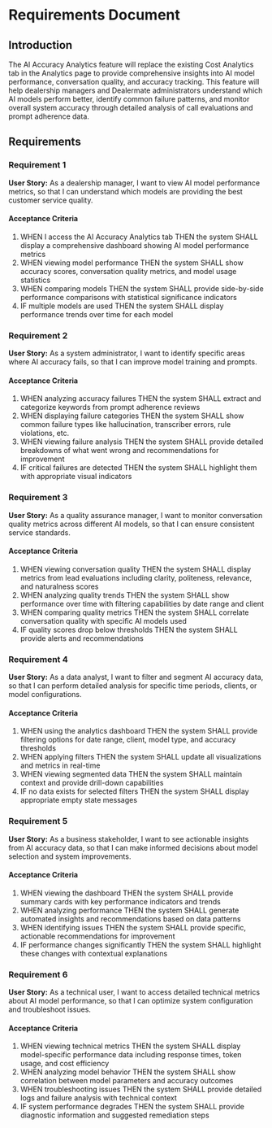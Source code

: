 # Requirements Document

## Introduction

The AI Accuracy Analytics feature will replace the existing Cost Analytics tab in the Analytics page to provide comprehensive insights into AI model performance, conversation quality, and accuracy tracking. This feature will help dealership managers and Dealermate administrators understand which AI models perform better, identify common failure patterns, and monitor overall system accuracy through detailed analysis of call evaluations and prompt adherence data.

## Requirements

### Requirement 1

**User Story:** As a dealership manager, I want to view AI model performance metrics, so that I can understand which models are providing the best customer service quality.

#### Acceptance Criteria

1. WHEN I access the AI Accuracy Analytics tab THEN the system SHALL display a comprehensive dashboard showing AI model performance metrics
2. WHEN viewing model performance THEN the system SHALL show accuracy scores, conversation quality metrics, and model usage statistics
3. WHEN comparing models THEN the system SHALL provide side-by-side performance comparisons with statistical significance indicators
4. IF multiple models are used THEN the system SHALL display performance trends over time for each model

### Requirement 2

**User Story:** As a system administrator, I want to identify specific areas where AI accuracy fails, so that I can improve model training and prompts.

#### Acceptance Criteria

1. WHEN analyzing accuracy failures THEN the system SHALL extract and categorize keywords from prompt adherence reviews
2. WHEN displaying failure categories THEN the system SHALL show common failure types like hallucination, transcriber errors, rule violations, etc.
3. WHEN viewing failure analysis THEN the system SHALL provide detailed breakdowns of what went wrong and recommendations for improvement
4. IF critical failures are detected THEN the system SHALL highlight them with appropriate visual indicators

### Requirement 3

**User Story:** As a quality assurance manager, I want to monitor conversation quality metrics across different AI models, so that I can ensure consistent service standards.

#### Acceptance Criteria

1. WHEN viewing conversation quality THEN the system SHALL display metrics from lead evaluations including clarity, politeness, relevance, and naturalness scores
2. WHEN analyzing quality trends THEN the system SHALL show performance over time with filtering capabilities by date range and client
3. WHEN comparing quality metrics THEN the system SHALL correlate conversation quality with specific AI models used
4. IF quality scores drop below thresholds THEN the system SHALL provide alerts and recommendations

### Requirement 4

**User Story:** As a data analyst, I want to filter and segment AI accuracy data, so that I can perform detailed analysis for specific time periods, clients, or model configurations.

#### Acceptance Criteria

1. WHEN using the analytics dashboard THEN the system SHALL provide filtering options for date range, client, model type, and accuracy thresholds
2. WHEN applying filters THEN the system SHALL update all visualizations and metrics in real-time
3. WHEN viewing segmented data THEN the system SHALL maintain context and provide drill-down capabilities
4. IF no data exists for selected filters THEN the system SHALL display appropriate empty state messages

### Requirement 5

**User Story:** As a business stakeholder, I want to see actionable insights from AI accuracy data, so that I can make informed decisions about model selection and system improvements.

#### Acceptance Criteria

1. WHEN viewing the dashboard THEN the system SHALL provide summary cards with key performance indicators and trends
2. WHEN analyzing performance THEN the system SHALL generate automated insights and recommendations based on data patterns
3. WHEN identifying issues THEN the system SHALL provide specific, actionable recommendations for improvement
4. IF performance changes significantly THEN the system SHALL highlight these changes with contextual explanations

### Requirement 6

**User Story:** As a technical user, I want to access detailed technical metrics about AI model performance, so that I can optimize system configuration and troubleshoot issues.

#### Acceptance Criteria

1. WHEN viewing technical metrics THEN the system SHALL display model-specific performance data including response times, token usage, and cost efficiency
2. WHEN analyzing model behavior THEN the system SHALL show correlation between model parameters and accuracy outcomes
3. WHEN troubleshooting issues THEN the system SHALL provide detailed logs and failure analysis with technical context
4. IF system performance degrades THEN the system SHALL provide diagnostic information and suggested remediation steps